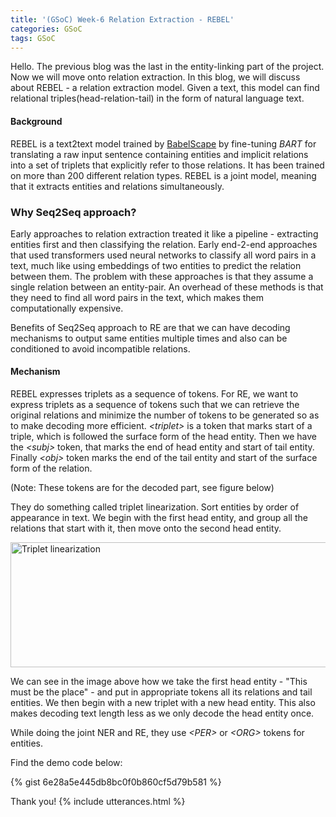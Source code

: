 ```yaml
---
title: '(GSoC) Week-6 Relation Extraction - REBEL'
categories: GSoC
tags: GSoC
---
```


Hello. The previous blog was the last in the entity-linking part of the project. Now we will move onto relation extraction. In this blog, we will discuss about REBEL - a relation extraction model. Given a text, this model can find relational triples(head-relation-tail) in the form of natural language text. 

#### **Background**
REBEL is a text2text model trained by [BabelScape](https://babelscape.com/) by fine-tuning <i>BART</i> for translating a raw input sentence containing entities and implicit relations into a set of triplets that explicitly refer to those relations. It has been trained on more than 200 different relation types.
REBEL is a joint model, meaning that it extracts entities and relations simultaneously.

### **Why Seq2Seq approach?**
Early approaches to relation extraction treated it like a pipeline - extracting entities first and then classifying the relation. Early end-2-end approaches that used transformers used neural networks to classify all word pairs in a text, much like using embeddings of two entities to predict the relation between them. The problem with these approaches is that they assume a single relation between an entity-pair. An overhead of these methods is that they need to find all word pairs in the text, which makes them computationally expensive.

Benefits of Seq2Seq approach to RE are that we can have decoding mechanisms to output same entities multiple times and also can be conditioned to avoid incompatible relations. 

#### **Mechanism**
REBEL expresses triplets as a sequence of tokens. For RE, we want to express triplets as a sequence of tokens such that we can retrieve the original relations and minimize the number of tokens to be generated so as to make decoding more efficient. <i>&lt;triplet&gt;</i> is a token that marks start of a triple, which is followed the surface form of the head entity. Then we have the <i>&lt;subj&gt;</i> token, that marks the end of head entity and start of tail entity. Finally <i>&lt;obj&gt;</i> token marks the end of the tail entity and start of the surface form of the relation.

(Note: These tokens are for the decoded part, see figure below)

They do something called triplet linearization. Sort entities by order of appearance in text. We begin with the first head entity, and group all the relations that start with it, then move onto the second head entity. 

<img src="/assets/images/triplet-linear.png" alt= "Triplet linearization" width="800" height="200">

We can see in the image above how we take the first head entity - "This must be the place" - and put in appropriate tokens all its relations and tail entities. We then begin with a new triplet with a new head entity. This also makes decoding text length less as we only decode the head entity once. 

While doing the joint NER and RE, they use <i>&lt;PER&gt;</i> or <i>&lt;ORG&gt;</i> tokens for entities. 

Find the demo code below:

{% gist 6e28a5e445db8bc0f0b860cf5d79b581 %}

Thank you!
{% include utterances.html %}